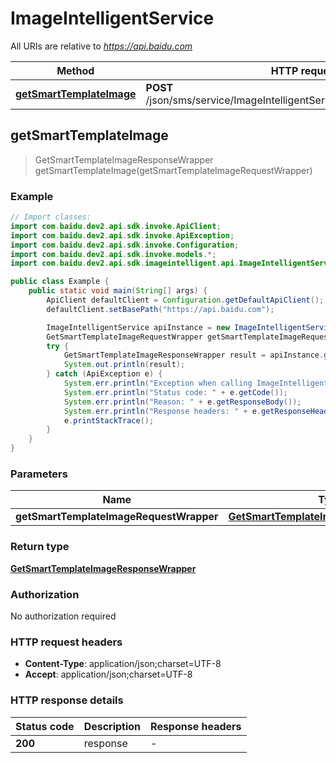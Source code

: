 # ImageIntelligentService

All URIs are relative to *https://api.baidu.com*

Method | HTTP request | Description
------------- | ------------- | -------------
[**getSmartTemplateImage**](ImageIntelligentService.md#getSmartTemplateImage) | **POST** /json/sms/service/ImageIntelligentService/getSmartTemplateImage | 



## getSmartTemplateImage

> GetSmartTemplateImageResponseWrapper getSmartTemplateImage(getSmartTemplateImageRequestWrapper)



### Example

```java
// Import classes:
import com.baidu.dev2.api.sdk.invoke.ApiClient;
import com.baidu.dev2.api.sdk.invoke.ApiException;
import com.baidu.dev2.api.sdk.invoke.Configuration;
import com.baidu.dev2.api.sdk.invoke.models.*;
import com.baidu.dev2.api.sdk.imageintelligent.api.ImageIntelligentService;

public class Example {
    public static void main(String[] args) {
        ApiClient defaultClient = Configuration.getDefaultApiClient();
        defaultClient.setBasePath("https://api.baidu.com");

        ImageIntelligentService apiInstance = new ImageIntelligentService(defaultClient);
        GetSmartTemplateImageRequestWrapper getSmartTemplateImageRequestWrapper = new GetSmartTemplateImageRequestWrapper(); // GetSmartTemplateImageRequestWrapper | 
        try {
            GetSmartTemplateImageResponseWrapper result = apiInstance.getSmartTemplateImage(getSmartTemplateImageRequestWrapper);
            System.out.println(result);
        } catch (ApiException e) {
            System.err.println("Exception when calling ImageIntelligentService#getSmartTemplateImage");
            System.err.println("Status code: " + e.getCode());
            System.err.println("Reason: " + e.getResponseBody());
            System.err.println("Response headers: " + e.getResponseHeaders());
            e.printStackTrace();
        }
    }
}
```

### Parameters


Name | Type | Description  | Notes
------------- | ------------- | ------------- | -------------
 **getSmartTemplateImageRequestWrapper** | [**GetSmartTemplateImageRequestWrapper**](GetSmartTemplateImageRequestWrapper.md)|  |

### Return type

[**GetSmartTemplateImageResponseWrapper**](GetSmartTemplateImageResponseWrapper.md)

### Authorization

No authorization required

### HTTP request headers

- **Content-Type**: application/json;charset=UTF-8
- **Accept**: application/json;charset=UTF-8


### HTTP response details
| Status code | Description | Response headers |
|-------------|-------------|------------------|
| **200** | response |  -  |

